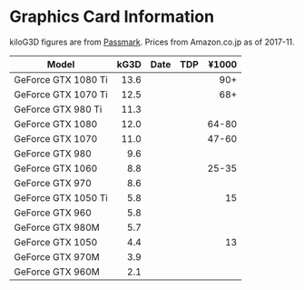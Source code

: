 Graphics Card Information
=========================

kiloG3D figures are from [Passmark].
Prices from Amazon.co.jp as of 2017-11.

| Model                 | kG3D | Date | TDP  | ¥1000 |
|-----------------------|-----:|------|------|------:|
| GeForce GTX 1080 Ti   | 13.6 |      |      |   90+ |
| GeForce GTX 1070 Ti   | 12.5 |      |      |   68+ |
| GeForce GTX 980  Ti   | 11.3 |      |      |       |
| GeForce GTX 1080      | 12.0 |      |      | 64-80 |
| GeForce GTX 1070      | 11.0 |      |      | 47-60 |
| GeForce GTX 980       |  9.6 |      |      |       |
| GeForce GTX 1060      |  8.8 |      |      | 25-35 |
| GeForce GTX 970       |  8.6 |      |      |       |
| GeForce GTX 1050 Ti   |  5.8 |      |      |    15 |
| GeForce GTX 960       |  5.8 |      |      |       |
| GeForce GTX 980M      |  5.7 |      |      |       |
| GeForce GTX 1050      |  4.4 |      |      |    13 |
| GeForce GTX 970M      |  3.9 |      |      |       |
| GeForce GTX 960M      |  2.1 |      |      |       |


[Passmark]: https://www.videocardbenchmark.net/gpu_list.php
